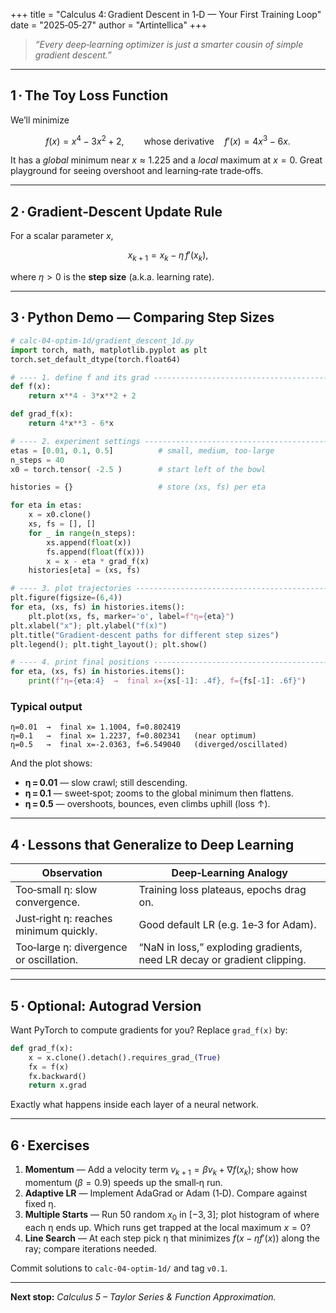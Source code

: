 +++
title = "Calculus 4: Gradient Descent in 1‑D — Your First Training Loop"
date  = "2025‑05‑27"
author = "Artintellica"
+++

> *“Every deep‑learning optimizer is just a smarter cousin of simple gradient descent.”*

---

## 1 · The Toy Loss Function

We’ll minimize

$$
f(x)=x^{4}-3x^{2}+2,
\qquad\text{whose derivative}\quad
f'(x)=4x^{3}-6x.
$$

It has a *global* minimum near $x\approx 1.225$ and a *local* maximum at $x=0$.
Great playground for seeing overshoot and learning‑rate trade‑offs.

---

## 2 · Gradient‑Descent Update Rule

For a scalar parameter $x$,

$$
x_{k+1}=x_{k}-\eta\,f'(x_{k}),
$$

where $\eta>0$ is the **step size** (a.k.a. learning rate).

---

## 3 · Python Demo — Comparing Step Sizes

```python
# calc-04-optim-1d/gradient_descent_1d.py
import torch, math, matplotlib.pyplot as plt
torch.set_default_dtype(torch.float64)

# ---- 1. define f and its grad ---------------------------------------
def f(x):
    return x**4 - 3*x**2 + 2

def grad_f(x):
    return 4*x**3 - 6*x

# ---- 2. experiment settings -----------------------------------------
etas = [0.01, 0.1, 0.5]          # small, medium, too‑large
n_steps = 40
x0 = torch.tensor( -2.5 )        # start left of the bowl

histories = {}                   # store (xs, fs) per eta

for eta in etas:
    x = x0.clone()
    xs, fs = [], []
    for _ in range(n_steps):
        xs.append(float(x))
        fs.append(float(f(x)))
        x = x - eta * grad_f(x)
    histories[eta] = (xs, fs)

# ---- 3. plot trajectories -------------------------------------------
plt.figure(figsize=(6,4))
for eta, (xs, fs) in histories.items():
    plt.plot(xs, fs, marker='o', label=f"η={eta}")
plt.xlabel("x"); plt.ylabel("f(x)")
plt.title("Gradient‑descent paths for different step sizes")
plt.legend(); plt.tight_layout(); plt.show()

# ---- 4. print final positions ---------------------------------------
for eta, (xs, fs) in histories.items():
    print(f"η={eta:4}  →  final x={xs[-1]: .4f}, f={fs[-1]: .6f}")
```

### Typical output

```
η=0.01  →  final x= 1.1004, f=0.802419
η=0.1   →  final x= 1.2237, f=0.802341   (near optimum)
η=0.5   →  final x=-2.0363, f=6.549040   (diverged/oscillated)
```

And the plot shows:

* **η = 0.01** — slow crawl; still descending.
* **η = 0.1**  — sweet‑spot; zooms to the global minimum then flattens.
* **η = 0.5**  — overshoots, bounces, even climbs uphill (loss ↑).

---

## 4 · Lessons that Generalize to Deep Learning

| Observation                             | Deep‑Learning Analogy                                                   |
| --------------------------------------- | ----------------------------------------------------------------------- |
| Too‑small η: slow convergence.          | Training loss plateaus, epochs drag on.                                 |
| Just‑right η: reaches minimum quickly.  | Good default LR (e.g. 1e‑3 for Adam).                                   |
| Too‑large η: divergence or oscillation. | “NaN in loss,” exploding gradients, need LR decay or gradient clipping. |

---

## 5 · Optional: Autograd Version

Want PyTorch to compute gradients for you? Replace `grad_f(x)` by:

```python
def grad_f(x):
    x = x.clone().detach().requires_grad_(True)
    fx = f(x)
    fx.backward()
    return x.grad
```

Exactly what happens inside each layer of a neural network.

---

## 6 · Exercises

1. **Momentum** — Add a velocity term $v_{k+1}=βv_{k}+∇f(x_k)$; show how momentum ($β=0.9$) speeds up the small‑η run.
2. **Adaptive LR** — Implement AdaGrad or Adam (1‑D). Compare against fixed η.
3. **Multiple Starts** — Run 50 random $x_0$ in $[-3,3]$; plot histogram of where each η ends up. Which runs get trapped at the local maximum $x=0$?
4. **Line Search** — At each step pick η that minimizes $f(x-ηf'(x))$ along the ray; compare iterations needed.

Commit solutions to `calc-04-optim-1d/` and tag `v0.1`.

---

**Next stop:** *Calculus 5 – Taylor Series & Function Approximation.*
